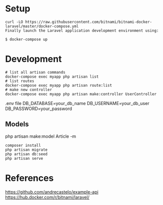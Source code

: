 

# Setup
```
curl -LO https://raw.githubusercontent.com/bitnami/bitnami-docker-laravel/master/docker-compose.yml
Finally launch the Laravel application development environment using:

$ docker-compose up
```

# Development
```
# list all artisan commands
docker-compose exec myapp php artisan list
# list routes
docker-compose exec myapp php artisan route:list
# make new controller 
docker-compose exec myapp php artisan make:controller UserController

```

.env file
DB_DATABASE=your_db_name
DB_USERNAME=your_db_user
DB_PASSWORD=your_password

## Models
php artisan make:model Article -m

```
composer install
php artisan migrate
php artisan db:seed
php artisan serve
```

# References
https://github.com/andrecastelo/example-api
https://hub.docker.com/r/bitnami/laravel/
